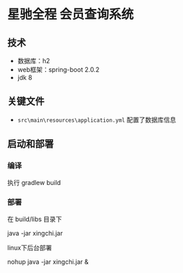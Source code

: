# 星驰全程 会员查询系统

## 技术
- 数据库：h2
- web框架：spring-boot 2.0.2
- jdk 8


## 关键文件

- `src\main\resources\application.yml` 配置了数据库信息



## 启动和部署

### 编译
执行 gradlew build

### 部署
在 build/libs 目录下

java -jar xingchi.jar

linux下后台部署

nohup java -jar xingchi.jar &

